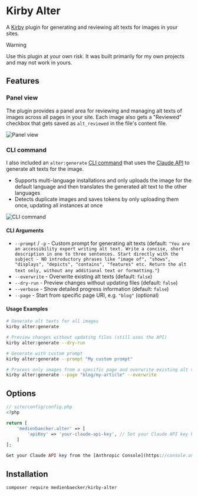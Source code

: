 # Kirby Alter

A [Kirby](https://getkirby.com/) plugin for generating and reviewing alt texts for images in your sites.

> [!WARNING]  
> Use this plugin at your own risk. It was built primarily for my own projects and may not work in yours.

## Features

### Panel view

The plugin provides a panel area for reviewing and managing alt texts of images across all pages in your site. Each image also gets a "Reviewed" checkbox that gets saved as `alt_reviewed` in the file's content file.

![Panel view](https://github.com/user-attachments/assets/6136bebe-ec70-4a33-ab61-80a994af237c)

### CLI command

I also included an `alter:generate` [CLI command](https://github.com/getkirby/cli) that uses the [Claude API](https://docs.anthropic.com/en/api/overview) to generate alt texts for the image.

- Supports multi-language installations and only uploads the image for the default language and then translates the generated alt text to the other languages
- Detects duplicate images and saves tokens by only uploading them once, updating all instances at once

![CLI command](https://github.com/user-attachments/assets/b82e6e42-de36-4545-b484-240936b2fbeb)

#### CLI Arguments

- `--prompt` / `-p` - Custom prompt for generating alt texts (default: `"You are an accessibility expert writing alt text. Write a concise, short description in one to three sentences. Start directly with the subject - NO introductory phrases like "image of", "shows", "displays", "depicts", "contains", "features" etc. Return the alt text only, without any additional text or formatting."`)
- `--overwrite` - Overwrite existing alt texts (default: `false`)
- `--dry-run` - Preview changes without updating files (default: `false`)
- `--verbose` - Show detailed progress information (default: `false`)
- `--page` - Start from specific page URI, e.g. `"blog"` (optional)

#### Usage Examples

```bash
# Generate alt texts for all images
kirby alter:generate

# Preview changes without updating files (still uses the API)
kirby alter:generate --dry-run

# Generate with custom prompt
kirby alter:generate --prompt "My custom prompt"

# Process only images from a specific page and overwrite existing alt texts
kirby alter:generate --page "blog/my-article" --overwrite
```

## Options

```php
// site/config/config.php
<?php

return [
	'medienbaecker.alter' => [
		'apiKey' => 'your-claude-api-key', // Set your Claude API key here
	]
];

Get your Claude API key from the [Anthropic Console](https://console.anthropic.com/).

```

## Installation

```
composer require medienbaecker/kirby-alter
```
